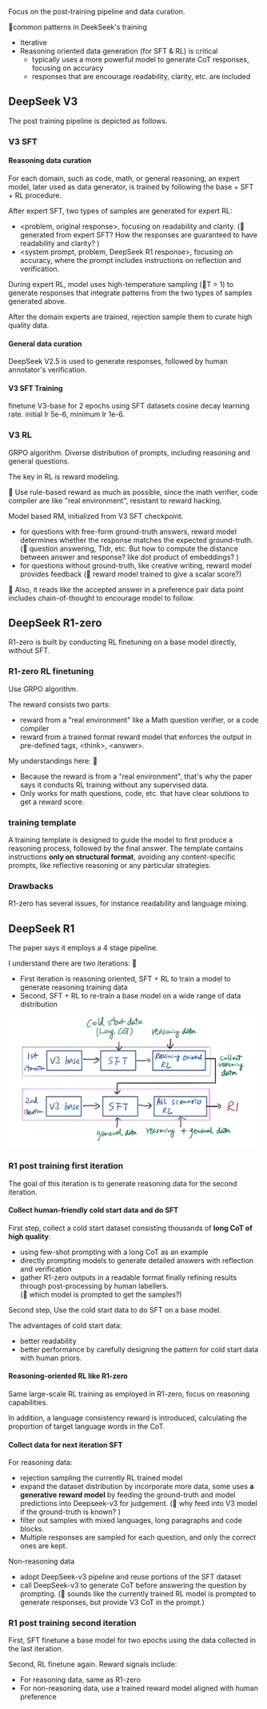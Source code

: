 Focus on the post-training pipeline and data curation. 

🤔common patterns in DeekSeek's training
* Iterative
* Reasoning oriented data generation (for SFT & RL) is critical
  * typically uses a more powerful model to generate CoT responses, focusing on accuracy
  * responses that are encourage readability, clarity, etc. are included 


## DeepSeek V3
The post training pipeline is depicted as follows.

### V3 SFT
#### Reasoning data curation
For each domain, such as code, math, or general reasoning, an expert model, later used as data generator, is trained by following the base + SFT + RL procedure. 

After expert SFT, two types of samples are generated for expert RL:
* \<problem, original response\>, focusing on readability and clarity. (🤔generated from expert SFT? How the responses are guaranteed to have readability and clarity? )
* \<system prompt, problem, DeepSeek R1 response\>, focusing on accuracy, where the prompt includes instructions on reflection and verification. 

During expert RL, model uses high-temperature sampling (🤔T > 1) to generate responses that integrate patterns from the two types of samples generated above. 

After the domain experts are trained, rejection sample them to curate high quality data. 

#### General data curation
DeepSeek V2.5 is used to generate responses, followed by human annotator's verification.

#### V3 SFT Training
finetune V3-base for 2 epochs using SFT datasets
cosine decay learning rate. initial lr 5e-6, minimum lr 1e-6.

### V3 RL
GRPO algorithm.
Diverse distribution of prompts, including reasoning and general questions.  

The key in RL is reward modeling.

🤔 Use rule-based reward as much as possible, since the math verifier, code compiler are like "real environment", resistant to reward hacking.

Model based RM, initialized from V3 SFT checkpoint. 
* for questions with free-form ground-truth answers, reward model determines whether the response matches the expected ground-truth. (🤔 question answering, Tldr, etc. But how to compute the distance between answer and response? like dot product of embeddings? )
* for questions without ground-truth, like creative writing, reward model provides feedback (🤔 reward model trained to give a scalar score?)

🤔 Also, it reads like the accepted answer in a preference pair data point includes chain-of-thought to encourage model to follow.  


## DeepSeek R1-zero
R1-zero is built by conducting RL finetuning on a base model directly, without SFT.
### R1-zero RL finetuning
Use GRPO algorithm.

The reward consists two parts:
* reward from a "real environment" like a Math question verifier, or a code compiler
* reward from a trained format reward model that enforces the output in pre-defined tags, \<think\>, \<answer\>.

My understandings here: 🤔
* Because the reward is from a "real environment", that's why the paper says it conducts RL training without any supervised data.
* Only works for math questions, code, etc. that have clear solutions to get a reward score.
### training template
A training template is designed to guide the model to first produce a reasoning process, followed by the final answer.
The template contains instructions **only on structural format**, avoiding any content-specific prompts, like reflective reasoning or any particular strategies.
### Drawbacks
R1-zero has several issues, for instance readability and language mixing. 

## DeepSeek R1
The paper says it employs a 4 stage pipeline. 

I understand there are two iterations: 🤔
* First iteration is reasoning oriented, SFT + RL to train a model to generate reasoning training data
* Second, SFT + RL to re-train a base model on a wide range of data distribution

<img src="assets/deepseek-r1-pt.jpg" alt="deepseek r1 post training pipeline" width="500"/>

### R1 post training first iteration
The goal of this iteration is to generate reasoning data for the second iteration.

#### Collect human-friendly cold start data and do SFT
First step, collect a cold start dataset consisting thousands of **long CoT of high quality**:
* using few-shot prompting with a long CoT as an example
* directly prompting models to generate detailed answers with reflection and verification
* gather R1-zero outputs in a readable format
finally refining results through post-processing by human labellers.
<br>(🤔 which model is prompted to get the samples?)

Second step, Use the cold start data to do SFT on a base model.

The advantages of cold start data:
* better readability
* better performance by carefully designing the pattern for cold start data with human priors.

#### Reasoning-oriented RL like R1-zero
Same large-scale RL training as employed in R1-zero, focus on reasoning capabilities.

In addition, a language consistency reward is introduced, calculating the proportion of target language words in the CoT.

#### Collect data for next iteration SFT
For reasoning data:
* rejection sampling the currently RL trained model
* expand the dataset distribution by incorporate more data, some uses **a generative reward model** by feeding the ground-truth and model predictions into Deepseek-v3 for judgement. (🤔 why feed into V3 model if the ground-truth is known? )
* filter out samples with mixed languages, long paragraphs and code blocks.
* Multiple responses are sampled for each question, and only the correct ones are kept.

Non-reasoning data
* adopt DeepSeek-v3 pipeline and reuse portions of the SFT dataset
* call DeepSeek-v3 to generate CoT before answering the question by prompting. (🤔 sounds like the currently trained RL model is prompted to generate responses, but provide V3 CoT in the prompt.)

### R1 post training second iteration
First, SFT finetune a base model for two epochs using the data collected in the last iteration.

Second, RL finetune again. Reward signals include:
* For reasoning data, same as R1-zero
* For non-reasoning data, use a trained reward model aligned with human preference

